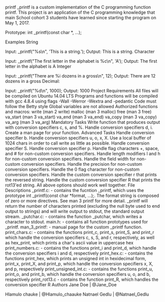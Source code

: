 printf _printf is a custom implementation of the C programming function printf. This project is an application of the C programming knowledge that main School 
cohort 3 students have learned since starting the program on May 1, 2017.

Prototype: int _printf(const char *, ...);

Examples String

Input: _printf("%s\n", 'This is a string.'); Output: This is a string. Character

Input: _printf("The first letter in the alphabet is %c\n", 'A'); Output: The first letter in the alphabet is A Integer

Input: _printf("There are %i dozens in a gross\n", 12); Output: There are 12 dozens in a gross Decimal:

Input: _printf("%d\n", 1000); Output: 1000 Project Requirements All files will be compiled on Ubuntu 14.04 LTS Programs and functions 
will be compiled with gcc 4.8.4 using flags -Wall -Werror -Wextra and -pedantic Code must follow the Betty style Global variables are not allowed 
Authorized functions and macros: write (man 2 write) malloc (man 3 malloc) free (man 3 free) va_start (man 3 va_start) va_end (man 3 va_end) va_copy 
(man 3 va_copy) va_arg (man 3 va_arg) Mandatory Tasks Write function that produces output with conversion specifiers c, s, and %. Handle conversion specifiers d,
i. Create a man page for your function. Advanced Tasks Handle conversion specifier b. Handle conversion specifiers u, o, x, X. Use a local buffer of 1024 chars in 
order to call write as little as possible. Handle conversion specifier S. Handle conversion specifier p. Handle flag characters +, space, and # for non-custom conversion
specifiers. Handle length modifiers l and h for non-custom conversion specifiers. Handle the field width for non-custom conversion specifiers. Handle the precision for 
non-custom conversion specifiers. Handle the 0 flag character for non-custom conversion specifiers. Handle the custom conversion specifier r that prints the reversed
string. Handle the custom conversion specifier R that prints the rot13'ed string. All above options should work well together. File Descriptions _printf.c: - contains 
the fucntion _printf, which uses the prototype int _printf(const char *format, ...);. The format string is composed of zero or more directives. See man 3 printf for more
detail. _printf will return the number of characters printed (excluding the null byte used to end output to strings) and will write output to stdout, the standard output stream.
_putchar.c: - contains the function _putchar, which writes a character to stdout. main.h: - contains all function prototypes used for _printf. man_3_printf: - manual page for the
custom _printf function. print_chars.c: - contains the functions print_c, print_s, print_S, and print_r which handle the conversion specifiers c, s, S, and r, respectively, as well as hex_print, which prints a char's ascii value in uppercase hex print_numbers.c: - contains the functions print_i and print_d, which handle the conversion specifiers i and d, respectively print_hex.c: - contains the functions print_hex, which prints an unsigned int in hexidecimal form, print_x, print_X, and print_p, which handle the conversion specifiers x, X, and p, respectively print_unsigned_int.c: - contains the functions print_u, print_o, and print_b, which handle the conversion specifiers u, o, and b, respectively print_rot13.c - contains the function print_R, which handles the conversion specifier R Authors Jane Doe | @Jane_Doe

Hlamulo chauke | @Hlamulo_chaauke
Natnael Gedlu | @Natnael_Gedlu
